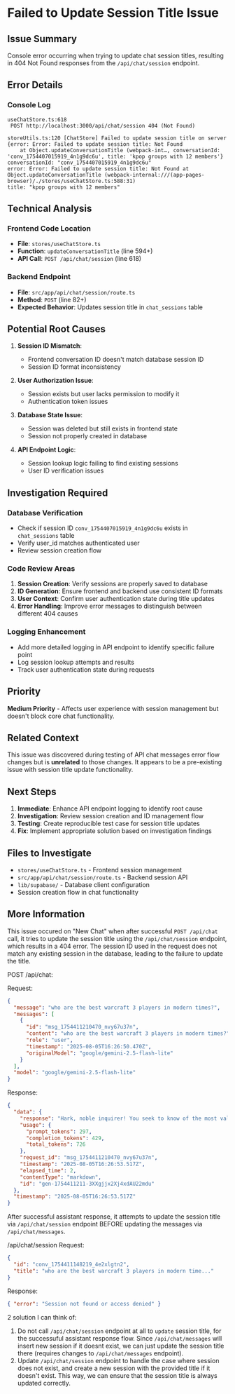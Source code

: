 # Failed to Update Session Title Issue

## Issue Summary

Console error occurring when trying to update chat session titles, resulting in 404 Not Found responses from the `/api/chat/session` endpoint.

## Error Details

### Console Log

```log
useChatStore.ts:618
 POST http://localhost:3000/api/chat/session 404 (Not Found)

storeUtils.ts:120 [ChatStore] Failed to update session title on server
{error: Error: Failed to update session title: Not Found
    at Object.updateConversationTitle (webpack-int…, conversationId: 'conv_1754407015919_4n1g9dc6u', title: 'kpop groups with 12 members'}
conversationId: "conv_1754407015919_4n1g9dc6u"
error: Error: Failed to update session title: Not Found at Object.updateConversationTitle (webpack-internal:///(app-pages-browser)/./stores/useChatStore.ts:588:31)
title: "kpop groups with 12 members"
```

## Technical Analysis

### Frontend Code Location

- **File**: `stores/useChatStore.ts`
- **Function**: `updateConversationTitle` (line 594+)
- **API Call**: `POST /api/chat/session` (line 618)

### Backend Endpoint

- **File**: `src/app/api/chat/session/route.ts`
- **Method**: `POST` (line 82+)
- **Expected Behavior**: Updates session title in `chat_sessions` table

## Potential Root Causes

1. **Session ID Mismatch**:

   - Frontend conversation ID doesn't match database session ID
   - Session ID format inconsistency

2. **User Authorization Issue**:

   - Session exists but user lacks permission to modify it
   - Authentication token issues

3. **Database State Issue**:

   - Session was deleted but still exists in frontend state
   - Session not properly created in database

4. **API Endpoint Logic**:
   - Session lookup logic failing to find existing sessions
   - User ID verification issues

## Investigation Required

### Database Verification

- Check if session ID `conv_1754407015919_4n1g9dc6u` exists in `chat_sessions` table
- Verify user_id matches authenticated user
- Review session creation flow

### Code Review Areas

1. **Session Creation**: Verify sessions are properly saved to database
2. **ID Generation**: Ensure frontend and backend use consistent ID formats
3. **User Context**: Confirm user authentication state during title updates
4. **Error Handling**: Improve error messages to distinguish between different 404 causes

### Logging Enhancement

- Add more detailed logging in API endpoint to identify specific failure point
- Log session lookup attempts and results
- Track user authentication state during requests

## Priority

**Medium Priority** - Affects user experience with session management but doesn't block core chat functionality.

## Related Context

This issue was discovered during testing of API chat messages error flow changes but is **unrelated** to those changes. It appears to be a pre-existing issue with session title update functionality.

## Next Steps

1. **Immediate**: Enhance API endpoint logging to identify root cause
2. **Investigation**: Review session creation and ID management flow
3. **Testing**: Create reproducible test case for session title updates
4. **Fix**: Implement appropriate solution based on investigation findings

## Files to Investigate

- `stores/useChatStore.ts` - Frontend session management
- `src/app/api/chat/session/route.ts` - Backend session API
- `lib/supabase/` - Database client configuration
- Session creation flow in chat functionality

## More Information

This issue occured on "New Chat" when after successful `POST /api/chat` call, it tries to update the session title using the `/api/chat/session` endpoint, which results in a 404 error. The session ID used in the request does not match any existing session in the database, leading to the failure to update the title.

POST /api/chat:

Request:

```json
{
  "message": "who are the best warcraft 3 players in modern times?",
  "messages": [
    {
      "id": "msg_1754411210470_nvy67u37n",
      "content": "who are the best warcraft 3 players in modern times?",
      "role": "user",
      "timestamp": "2025-08-05T16:26:50.470Z",
      "originalModel": "google/gemini-2.5-flash-lite"
    }
  ],
  "model": "google/gemini-2.5-flash-lite"
}
```

Response:

```json
{
  "data": {
    "response": "Hark, noble inquirer! You seek to know of the most valiant warriors in the realm of Warcraft, those who wield their digital swords with unmatched skill in these modern times. Though my armor is of steel and my battles are fought on fields of green, I shall endeavor to shed light upon this matter through the mystical insights granted to me.\n\nThe champions of Warcraft 3, as I perceive them through the ethereal whispers of this age, are indeed a formidable lot. Their names echo through the digital taverns and forums, spoken with reverence by those who have witnessed their prowess.\n\nAmong the most celebrated, I hear tell of:\n\n*   **Moon (Jang Jae-ho):** A veritable sorcerer of the Night Elves, his command over the forest dwellers is said to be akin to that of a druid of old. His strategies are as intricate as a spider's web, and his units move with the grace of a falcon.\n*   **Sky (Li Xiaofeng):** A master of the Orcish horde, his aggressive tactics and unwavering spirit are legendary. He charges into battle like a berserker, his blade striking with the force of a tempest.\n*   **TH000 (Huang Xianghua):** A cunning strategist, this human champion is known for his adaptability and his ability to turn the tide of any engagement with unexpected maneuvers. He is as wise as a seasoned general, planning his every move with meticulous care.\n*   **InFi (Lim Jaeyun):** Another formidable Human player, his defensive prowess and economic might are spoken of in hushed tones. He fortifies his positions like a castle and outlasts his foes with sheer resilience.\n\nThese are but a few of the most renowned knights in this modern joust. Many others, whose names may not yet have reached my ears, also stand as titans in the world of Warcraft 3. Their dedication to honing their skills and their strategic minds are a testament to the spirit of combat that transcends even the ages. May their victories be glorious and their names be sung by the bards of this new era!",
    "usage": {
      "prompt_tokens": 297,
      "completion_tokens": 429,
      "total_tokens": 726
    },
    "request_id": "msg_1754411210470_nvy67u37n",
    "timestamp": "2025-08-05T16:26:53.517Z",
    "elapsed_time": 2,
    "contentType": "markdown",
    "id": "gen-1754411211-3XXgjjx2Xj4xdAU22mdu"
  },
  "timestamp": "2025-08-05T16:26:53.517Z"
}
```

After successful assistant response, it attempts to update the session title via `/api/chat/session` endpoint BEFORE updating the messages via `/api/chat/messages`.

/api/chat/session Request:

```json
{
  "id": "conv_1754411148219_4e2xlgtn2",
  "title": "who are the best warcraft 3 players in modern time..."
}
```

Response:

```json
{ "error": "Session not found or access denied" }
```

2 solution I can think of:

1. Do not call `/api/chat/session` endpoint at all to `update` session title, for the successuful assistant response flow. Since `/api/chat/messages` will insert new session if it doesnt exist, we can just update the session title there (requires changes to `/api/chat/messages` endpoint).
2. Update `/api/chat/session` endpoint to handle the case where session does not exist, and create a new session with the provided title if it doesn't exist. This way, we can ensure that the session title is always updated correctly.
